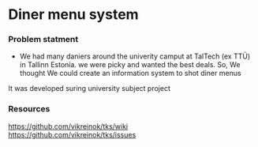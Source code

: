 # Diner menu system

### Problem statment
- We had many daniers around the univerity camput at TalTech (ex TTÜ) in Tallinn Estonia. we were picky and wanted the best deals. So, We thought We could create an information system to shot diner menus 

It was developed suring university subject project


### Resources

https://github.com/vikreinok/tks/wiki <br>
https://github.com/vikreinok/tks/issues
